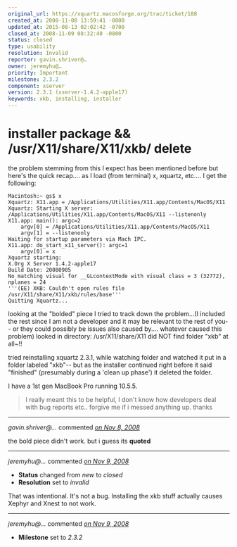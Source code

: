 ```yaml
---
original_url: https://xquartz.macosforge.org/trac/ticket/188
created_at: 2008-11-08 13:59:41 -0800
updated_at: 2015-08-13 02:02:42 -0700
closed_at: 2008-11-09 08:32:40 -0800
status: closed
type: usability
resolution: Invalid
reporter: gavin.shriver@…
owner: jeremyhu@…
priority: Important
milestone: 2.3.2
component: xserver
version: 2.3.1 (xserver-1.4.2-apple17)
keywords: xkb, installing, installer
---
```


installer package && /usr/X11/share/X11/xkb/ delete
===================================================


the problem stemming from this I expect has been mentioned before but here's the quick recap....
as I load (from terminal) x, xquartz, etc.... I get the following:

    Macintosh:~ gs$ x
    Xquartz: X11.app = /Applications/Utilities/X11.app/Contents/MacOS/X11
    Xquartz: Starting X server: /Applications/Utilities/X11.app/Contents/MacOS/X11 --listenonly
    X11.app: main(): argc=2
        argv[0] = /Applications/Utilities/X11.app/Contents/MacOS/X11
        argv[1] = --listenonly
    Waiting for startup parameters via Mach IPC.
    X11.app: do_start_x11_server(): argc=1
        argv[0] = x
    Xquartz starting:
    X.Org X Server 1.4.2-apple17
    Build Date: 20080905
    No matching visual for __GLcontextMode with visual class = 3 (32772), nplanes = 24
    '''(EE) XKB: Couldn't open rules file /usr/X11/share/X11/xkb/rules/base'''
    Quitting Xquartz...

looking at the "bolded" piece I tried to track down the problem...(I included the rest since I am not a developer and it may be relevant to the rest of you-- or they could possibly be issues also caused by.... whatever caused this problem) looked in directory:
/usr/X11/share/X11
did NOT find folder "xkb" at all~!!

tried reinstalling xquartz 2.3.1, while watching folder and watched it put in a folder labeled "xkb"-- but as the installer continued right before it said "finished" (presumably during a 'clean up phase') it deleted the folder.

I have a 1st gen MacBook Pro running 10.5.5.

> I really meant this to be helpful, I don't know how developers deal with bug reports etc.. forgive me if i messed anything up. thanks



---

*gavin.shriver@…* commented *[on Nov 8, 2008](https://xquartz.macosforge.org/trac/ticket/188#comment:1 "November 8, 2008 at 2:00 PM PST")*

the bold piece didn't work. but i guess its **quoted**



---

*jeremyhu@…* commented *[on Nov 9, 2008](https://xquartz.macosforge.org/trac/ticket/188#comment:2 "November 9, 2008 at 8:32 AM PST")*

-   **Status** changed from *new* to *closed*
-   **Resolution** set to *invalid*

That was intentional. It's not a bug. Installing the xkb stuff actually causes Xephyr and Xnest to not work.



---

*jeremyhu@…* commented *[on Nov 9, 2008](https://xquartz.macosforge.org/trac/ticket/188#comment:3 "November 9, 2008 at 8:33 AM PST")*

-   **Milestone** set to *2.3.2*



